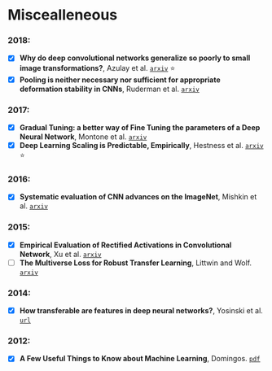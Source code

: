 # Miscealleneous

### 2018:

- [X] **Why do deep convolutional networks generalize so poorly to small image transformations?**,
Azulay et al. [`arxiv`](https://arxiv.org/abs/1805.12177) :star:
- [X] **Pooling is neither necessary nor sufficient for appropriate deformation stability in CNNs**,
Ruderman et al. [`arxiv`](https://arxiv.org/abs/1804.04438)

### 2017:

- [X] **Gradual Tuning: a better way of Fine Tuning the parameters of a Deep Neural Network**,
Montone et al. [`arxiv`](https://arxiv.org/abs/1711.10177)
- [X] **Deep Learning Scaling is Predictable, Empirically**, Hestness et al.
[`arxiv`](https://arxiv.org/abs/1712.00409) :star:

### 2016:

- [X] **Systematic evaluation of CNN advances on the ImageNet**, Mishkin et al.
[`arxiv`](https://arxiv.org/abs/1606.02228)

### 2015:

- [X] **Empirical Evaluation of Rectified Activations in Convolutional Network**,
Xu et al. [`arxiv`](https://arxiv.org/abs/1505.00853)
- [ ] **The Multiverse Loss for Robust Transfer Learning**, Littwin and Wolf.
[`arxiv`](https://arxiv.org/abs/1511.09033)

### 2014:

- [X] **How transferable are features in deep neural networks?**, Yosinski et al.
[`url`](http://papers.nips.cc/paper/5347-how-transferable-are-features-in-deep-neural-networks)

### 2012:

- [X] **A Few Useful Things to Know about Machine Learning**, Domingos.
[`pdf`](https://homes.cs.washington.edu/~pedrod/papers/cacm12.pdf)